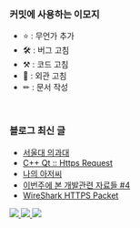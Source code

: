 ### 커밋에 사용하는 이모지

- ⭐ : 무언가 추가
- 🛠 : 버그 고침
- ⚒ : 코드 고침
- 🎨 : 외관 고침
- ✏ : 문서 작성
</p>

<br>

### 블로그 최신 글

<!-- BLOG-POST-LIST:START -->
- [서울대 의과대](https://blex.me/@baealex/%EC%84%9C%EC%9A%B8%EB%8C%80-%EC%9D%98%EA%B3%BC%EB%8C%80)
- [C++ Qt :: Https Request](https://blex.me/@baealex/c-qt-https-request)
- [나의 아저씨](https://blex.me/@baealex/%EB%82%98%EC%9D%98-%EC%95%84%EC%A0%80%EC%94%A8)
- [이번주에 본 개발관련 자료들 #4](https://blex.me/@baealex/%EC%9D%B4%EB%B2%88%EC%A3%BC%EC%97%90-%EB%B3%B8-%EA%B0%9C%EB%B0%9C%EA%B4%80%EB%A0%A8-%EC%9E%90%EB%A3%8C%EB%93%A4-4-1)
- [WireShark HTTPS Packet](https://blex.me/@baealex/wireshark-https-packet)
<!-- BLOG-POST-LIST:END -->

<p>
    <a href="https://baejino.com">
        <img src="http://img.shields.io/badge/BaeJino-474787?style=flat-square&logo=stellar">
    </a>
    <a href="https://blex.me/@baealex">
        <img src="http://img.shields.io/badge/BLOG-black?style=flat-square&logo=bloglovin">
    </a>
    <a href="https://www.youtube.com/channel/UCuupY_WlY6cPKEnpNNSVRpA">
        <img src="https://img.shields.io/badge/Youtube-ff0000?style=flat-square&logo=youtube">
    </a>
</p>
